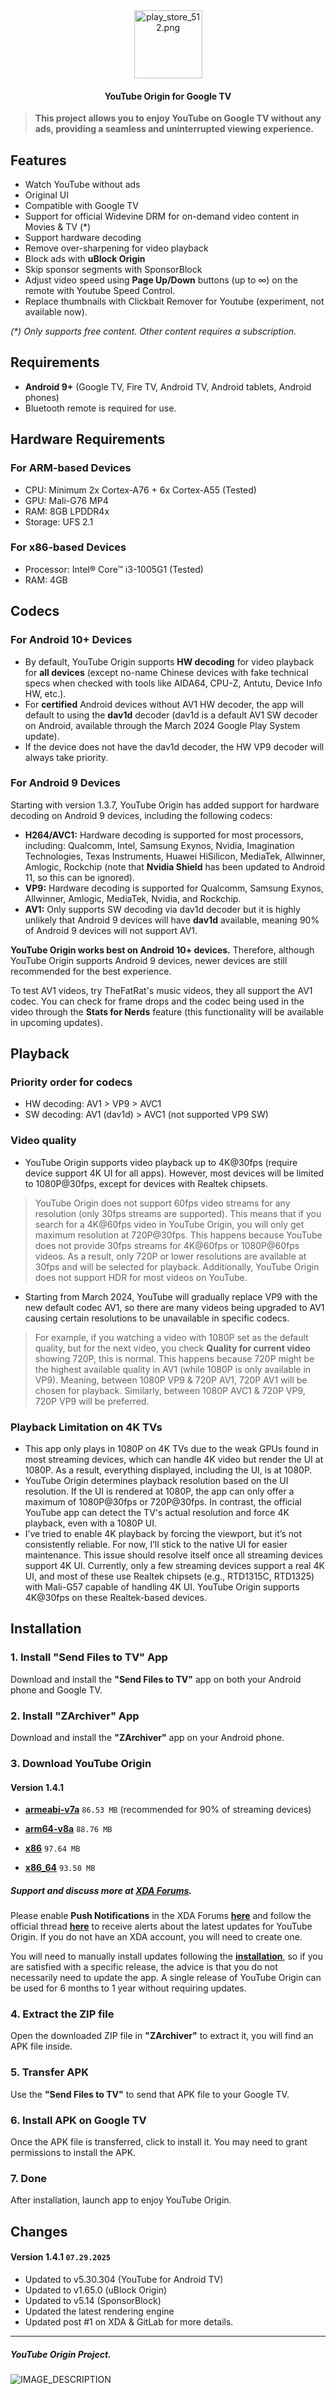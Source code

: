 <div align="center">
<img src="https://xdaforums.com/attachments/play_store_512-png.6161047/" alt="play_store_512.png" width="109" height="109">
</div>

<div align="center">

#### YouTube Origin for Google TV

</div>

> **This project allows you to enjoy YouTube on Google TV without any ads, providing a seamless and uninterrupted viewing experience.**

## Features
- Watch YouTube without ads
- Original UI
- Compatible with Google TV
- Support for official Widevine DRM for on-demand video content in Movies & TV (*) 
- Support hardware decoding
- Remove over-sharpening for video playback
- Block ads with **uBlock Origin**
- Skip sponsor segments with SponsorBlock
- Adjust video speed using **Page Up/Down** buttons (up to ∞) on the remote with Youtube Speed Control.
- Replace thumbnails with Clickbait Remover for Youtube (experiment, not available now).

 _(*) Only supports free content. Other content requires a subscription._

## Requirements
- **Android 9+** (Google TV, Fire TV, Android TV, Android tablets, Android phones)
- Bluetooth remote is required for use.

## Hardware Requirements

### For ARM-based Devices
- CPU: Minimum 2x Cortex-A76 + 6x Cortex-A55 (Tested)
- GPU: Mali-G76 MP4
- RAM: 8GB LPDDR4x
- Storage: UFS 2.1

### For x86-based Devices
- Processor: Intel® Core™ i3-1005G1 (Tested)
- RAM: 4GB

## Codecs

### For Android 10+ Devices
- By default, YouTube Origin supports **HW decoding** for video playback for **all devices** (except no-name Chinese devices with fake technical specs when checked with tools like AIDA64, CPU-Z, Antutu, Device Info HW, etc.).
- For **certified** Android devices without AV1 HW decoder, the app will default to using the **dav1d** decoder (dav1d is a default AV1 SW decoder on Android, available through the March 2024 Google Play System update).
- If the device does not have the dav1d decoder, the HW VP9 decoder will always take priority.

### For Android 9 Devices
Starting with version 1.3.7, YouTube Origin has added support for hardware decoding on Android 9 devices, including the following codecs:
- **H264/AVC1:** Hardware decoding is supported for most processors, including: Qualcomm, Intel, Samsung Exynos, Nvidia, Imagination Technologies, Texas Instruments, Huawei HiSilicon, MediaTek, Allwinner, Amlogic, Rockchip  (note that **Nvidia Shield** has been updated to Android 11, so this can be ignored).
- **VP9:** Hardware decoding is supported for Qualcomm, Samsung Exynos, Allwinner, Amlogic, MediaTek, Nvidia, and Rockchip.  
- **AV1:** Only supports SW decoding via dav1d decoder but it is highly unlikely that Android 9 devices will have **dav1d** available, meaning 90% of Android 9 devices will not support AV1.

**YouTube Origin works best on Android 10+ devices.** Therefore, although YouTube Origin supports Android 9 devices, newer devices are still recommended for the best experience.

To test AV1 videos, try TheFatRat's music videos, they all support the AV1 codec. You can check for frame drops and the codec being used in the video through the **Stats for Nerds** feature (this functionality will be available in upcoming updates).

## Playback

### Priority order for codecs
- HW decoding: AV1 > VP9 > AVC1
- SW decoding: AV1 (dav1d) > AVC1 (not supported VP9 SW)

### Video quality
- YouTube Origin supports video playback up to 4K@30fps (require device support 4K UI for all apps). However, most devices will be limited to 1080P@30fps, except for devices with Realtek chipsets.
> YouTube Origin does not support 60fps video streams for any resolution (only 30fps streams are supported). This means that if you search for a 4K@60fps video in YouTube Origin, you will only get maximum resolution at 720P@30fps. This happens because YouTube does not provide 30fps streams for 4K@60fps or 1080P@60fps videos. As a result, only 720P or lower resolutions are available at 30fps and will be selected for playback. Additionally, YouTube Origin does not support HDR for most videos on YouTube.
- Starting from March 2024, YouTube will gradually replace VP9 with the new default codec AV1, so there are many videos being upgraded to AV1 causing certain resolutions to be unavailable in specific codecs.
> For example, if you watching a video with 1080P set as the default quality, but for the next video, you check **Quality for current video** showing 720P, this is normal. This happens because 720P might be the highest available quality in AV1 (while 1080P is only available in VP9). Meaning, between 1080P VP9 & 720P AV1, 720P AV1 will be chosen for playback. Similarly, between 1080P AVC1 & 720P VP9, 720P VP9 will be preferred.

### Playback Limitation on 4K TVs
- This app only plays in 1080P on 4K TVs due to the weak GPUs found in most streaming devices, which can handle 4K video but render the UI at 1080P. As a result, everything displayed, including the UI, is at 1080P.
- YouTube Origin determines playback resolution based on the UI resolution. If the UI is rendered at 1080P, the app can only offer a maximum of 1080P@30fps or 720P@30fps. In contrast, the official YouTube app can detect the TV's actual resolution and force 4K playback, even with a 1080P UI.
- I’ve tried to enable 4K playback by forcing the viewport, but it’s not consistently reliable. For now, I’ll stick to the native UI for easier maintenance. This issue should resolve itself once all streaming devices support 4K UI.
Currently, only a few streaming devices support a real 4K UI, and most of these use Realtek chipsets (e.g., RTD1315C, RTD1325) with Mali-G57 capable of handling 4K UI. YouTube Origin supports 4K@30fps on these Realtek-based devices.

## Installation

### 1. Install "Send Files to TV" App
Download and install the **"Send Files to TV"** app on both your Android phone and Google TV.

### 2. Install "ZArchiver" App
Download and install the **"ZArchiver"** app on your Android phone.

### 3. Download YouTube Origin

#### Version 1.4.1
- **[armeabi-v7a](https://gitlab.com/energylove/originproject/-/blob/main/Releases/v1.4.1/youtube_origin_googletv_armeabi-v7a_release50.zip)** `86.53 MB` (recommended for 90% of streaming devices)

- **[arm64-v8a](https://gitlab.com/energylove/originproject/-/blob/main/Releases/v1.4.1/youtube_origin_googletv_arm64-v8a_release50.zip)** `88.76 MB`

- **[x86](https://gitlab.com/energylove/originproject/-/blob/main/Releases/v1.4.1/youtube_origin_googletv_x86_release50.zip)** `97.64 MB`

- **[x86_64](https://gitlab.com/energylove/originproject/-/blob/main/Releases/v1.4.1/youtube_origin_googletv_x86_64_release50.zip)** `93.50 MB`

##### Support and discuss more at [XDA Forums](https://xdaforums.com/t/app-android-tv-youtube-origin-for-google-tv.4699190/).

Please enable **Push Notifications** in the XDA Forums **[here](https://xdaforums.com/account/preferences)** and follow the official thread **[here](https://xdaforums.com/t/app-android-tv-youtube-origin-for-google-tv.4699190/watch)** to receive alerts about the latest updates for YouTube Origin. If you do not have an XDA account, you will need to create one.

You will need to manually install updates following the **[installation](https://gitlab.com/energylove/originproject#installation)**, so if you are satisfied with a specific release, the advice is that you do not necessarily need to update the app. A single release of YouTube Origin can be used for 6 months to 1 year without requiring updates.

### 4. Extract the ZIP file
Open the downloaded ZIP file in **"ZArchiver"** to extract it, you will find an APK file inside.

### 5. Transfer APK
Use the **"Send Files to TV"** to send that APK file to your Google TV.

### 6. Install APK on Google TV
Once the APK file is transferred, click to install it. You may need to grant permissions to install the APK.

### 7. Done
After installation, launch app to enjoy YouTube Origin.


## Changes

#### Version 1.4.1 `07.29.2025`
- Updated to v5.30.304 (YouTube for Android TV)
- Updated to v1.65.0 (uBlock Origin)
- Updated to v5.14 (SponsorBlock)
- Updated the latest rendering engine
- Updated post #1 on XDA & GitLab for more details.

---

##### YouTube Origin Project.

![IMAGE_DESCRIPTION](https://image.jimcdn.com/app/cms/image/transf/none/path/s293f5a94d3403280/image/i4074178470a6059a/version/1677224408/image.png)
